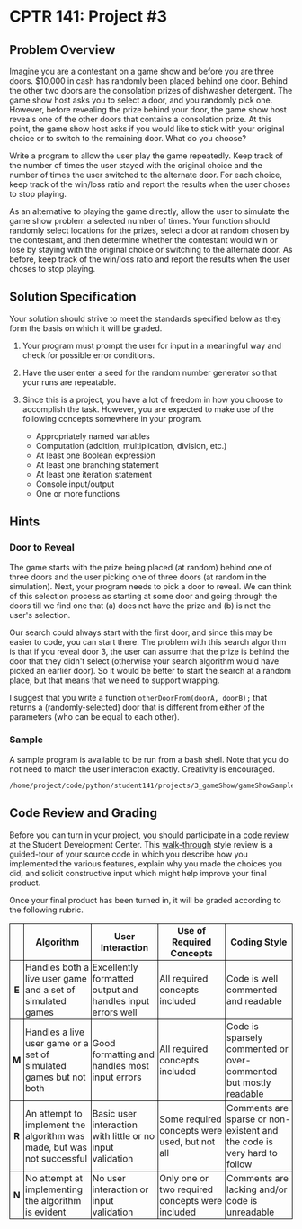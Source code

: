 # CPTR 141: Project #3

## Problem Overview
Imagine you are a contestant on a game show and before you are three doors. $10,000 in cash has randomly been placed behind one door. Behind the other two doors are the consolation prizes of dishwasher detergent. The game show host asks you to select a door, and you randomly pick one. However, before revealing the prize behind your door, the game show host reveals one of the other doors that contains a consolation prize. At this point, the game show host asks if you would like to stick with your original choice or to switch to the remaining door. What do you choose?

Write a program to allow the user play the game repeatedly. Keep track of the number of times the user stayed with the original choice and the number of times the user switched to the alternate door. For each choice, keep track of the win/loss ratio and report the results when the user choses to stop playing.

As an alternative to playing the game directly, allow the user to simulate the game show problem a selected number of times. Your function should randomly select locations for the prizes, select a door at random chosen by the contestant, and then determine whether the contestant would win or lose by staying with the original choice or switching to the alternate door. As before, keep track of the win/loss ratio and report the results when the user choses to stop playing.

## Solution Specification
Your solution should strive to meet the standards specified below as they form the basis on which it will be graded.

1. Your program must prompt the user for input in a meaningful way and check for possible error conditions.
2. Have the user enter a seed for the random number generator so that your runs are repeatable.
3. Since this is a project, you have a lot of freedom in how you choose to accomplish the task.  However, you are expected to make use of the following concepts somewhere in your program.

    * Appropriately named variables
    * Computation (addition, multiplication, division, etc.)
    * At least one Boolean expression
    * At least one branching statement
    * At least one iteration statement
    * Console input/output
    * One or more functions

## Hints

### Door to Reveal

The game starts with the prize being placed (at random) behind one of three doors and the user picking one of three doors (at random in the simulation). Next, your program needs to pick a door to reveal. We can think of this selection process as starting at some door and going through the doors till we find one that (a) does not have the prize and (b) is not the user's selection. 

Our search could always start with the first door, and since this may be easier to code, you can start there. The problem with this search algorithm is that if you reveal door 3, the user can assume that the prize is behind the door that they didn't select (otherwise your search algorithm would have picked an earlier door). So it would be better to start the search at a random place, but that means that we need to support wrapping. 

I suggest that you write a function `otherDoorFrom(doorA, doorB);` that returns a (randomly-selected) door that is different from either of the parameters (who can be equal to each other).

### Sample

A sample program is available to be run from a bash shell. Note that you do not need to match the user interacton exactly. Creativity is encouraged.

```
/home/project/code/python/student141/projects/3_gameShow/gameShowSample.o
```

## Code Review and Grading
Before you can turn in your project, you should participate in a [code review](https://en.wikipedia.org/wiki/Code_review) at the Student Development Center.  This [walk-through](https://en.wikipedia.org/wiki/) style review is a guided-tour of your source code in which you describe how you implemented the various features, explain why you made the choices you did, and solicit constructive input which might help improve your final product.  

Once your final product has been turned in, it will be graded according to the following rubric.

<style>
  #grade td, #grade th {
    padding: 2px;
    border: 1px solid black;
  }
</style>
<table id="grade" cellspacing="0">
  <tr>
    <th style="width: 5%"></th>
    <th style="width: 23.75%">Algorithm</th>
    <th style="width: 23.75%">User Interaction</th>
    <th style="width: 23.75%">Use of Required Concepts</th>
    <th style="width: 23.75%">Coding Style</th>
  </tr>
  <tr>
    <th>E</th>
    <td>Handles both a live user game and a set of simulated games</td>
    <td>Excellently formatted output and handles input errors well</td>
    <td>All required concepts included</td>
    <td>Code is well commented and readable</td>
  </tr>
  <tr>
    <th>M</th>
    <td>Handles a live user game or a set of simulated games but not both</td>
    <td>Good formatting and handles most input errors</td>
    <td>All required concepts included</td>
    <td>Code is sparsely commented or over-commented but mostly readable</td>
  </tr>
  <tr>
    <th>R</th>
    <td>An attempt to implement the algorithm was made, but was not successful</td>
    <td>Basic user interaction with little or no input validation</td>
    <td>Some required concepts were used, but not all</td>
    <td>Comments are sparse or non-existent and the code is very hard to follow</td>
  </tr>
  <tr>
    <th>N</th>
    <td>No attempt at implementing the algorithm is evident</td>
    <td>No user interaction or input validation</td>
    <td>Only one or two required concepts were included</td>
    <td>Comments are lacking and/or code is unreadable</td>
  </tr>
</table>